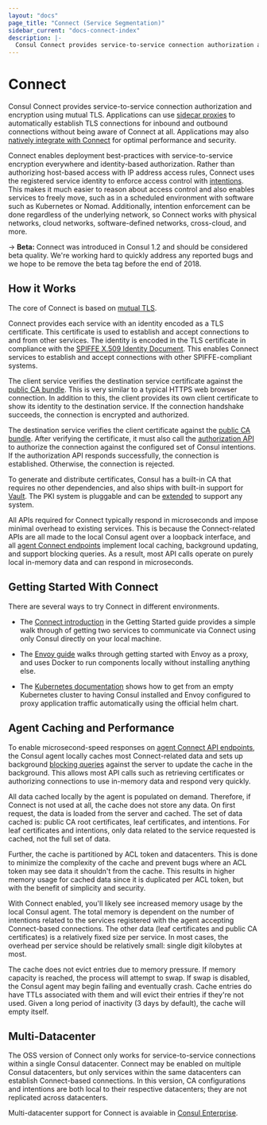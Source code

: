 ```yaml
---
layout: "docs"
page_title: "Connect (Service Segmentation)"
sidebar_current: "docs-connect-index"
description: |-
  Consul Connect provides service-to-service connection authorization and encryption using mutual TLS.
---
```


# Connect

Consul Connect provides service-to-service connection authorization
and encryption using mutual TLS. Applications can use
[sidecar proxies](/docs/connect/proxies.html)
to automatically establish TLS connections for inbound and outbound connections
without being aware of Connect at all. Applications may also
[natively integrate with Connect](/docs/connect/native.html)
for optimal performance and security.

Connect enables deployment best-practices with service-to-service encryption
everywhere and identity-based authorization. Rather than authorizing host-based
access with IP address access rules, Connect uses the registered service
identity to enforce access control with [intentions](/docs/connect/intentions.html).
This makes it much easier to reason about access control and also enables
services to freely move, such as in a scheduled environment with software
such as Kubernetes or Nomad. Additionally, intention enforcement can be done
regardless of the underlying network, so Connect works with physical networks,
cloud networks, software-defined networks, cross-cloud, and more.

-> **Beta:** Connect was introduced in Consul 1.2 and should be considered
beta quality. We're working hard to quickly address any reported bugs and
we hope to be remove the beta tag before the end of 2018.

## How it Works

The core of Connect is based on [mutual TLS](https://en.wikipedia.org/wiki/Mutual_authentication).

Connect provides each service with an identity encoded as a TLS certificate.
This certificate is used to establish and accept connections to and from other
services. The identity is encoded in the TLS certificate in compliance with
the [SPIFFE X.509 Identity Document](https://github.com/spiffe/spiffe/blob/master/standards/X509-SVID.md).
This enables Connect services to establish and accept connections with
other SPIFFE-compliant systems.

The client service verifies the destination service certificate
against the [public CA bundle](/api/connect/ca.html#list-ca-root-certificates).
This is very similar to a typical HTTPS web browser connection. In addition
to this, the client provides its own client certificate to show its
identity to the destination service. If the connection handshake succeeds,
the connection is encrypted and authorized.

The destination service verifies the client certificate
against the [public CA bundle](/api/connect/ca.html#list-ca-root-certificates).
After verifying the certificate, it must also call the
[authorization API](/api/agent/connect.html#authorize) to authorize
the connection against the configured set of Consul intentions.
If the authorization API responds successfully, the connection is established.
Otherwise, the connection is rejected.

To generate and distribute certificates, Consul has a built-in CA that
requires no other dependencies, and
also ships with built-in support for [Vault](#). The PKI system is pluggable
and can be [extended](#) to support any system.

All APIs required for Connect typically respond in microseconds and impose
minimal overhead to existing services. This is because the Connect-related
APIs are all made to the local Consul agent over a loopback interface, and all
[agent Connect endpoints](/api/agent/connect.html) implement
local caching, background updating, and support blocking queries. As a result,
most API calls operate on purely local in-memory data and can respond
in microseconds.

## Getting Started With Connect

There are several ways to try Connect in different environments.

 * The [Connect introduction](/intro/getting-started/connect.html) in the
   Getting Started guide provides a simple walk through of getting two services
   to communicate via Connect using only Consul directly on your local machine.

 * The [Envoy guide](/docs/guides/connect-envoy.html) walks through getting
   started with Envoy as a proxy, and uses Docker to run components locally
   without installing anything else.

 * The [Kubernetes documentation](/docs/platform/k8s/run.html) shows how to get
   from an empty Kubernetes cluster to having Consul installed and Envoy
   configured to proxy application traffic automatically using the official helm
   chart.

## Agent Caching and Performance

To enable microsecond-speed responses on
[agent Connect API endpoints](/api/agent/connect.html), the Consul agent
locally caches most Connect-related data and sets up background
[blocking queries](/api/index.html#blocking-queries) against the server
to update the cache in the background. This allows most API calls such
as retrieving certificates or authorizing connections to use in-memory
data and respond very quickly.

All data cached locally by the agent is populated on demand. Therefore,
if Connect is not used at all, the cache does not store any data. On first
request, the data is loaded from the server and cached. The set of data cached
is: public CA root certificates, leaf certificates, and intentions. For
leaf certificates and intentions, only data related to the service requested
is cached, not the full set of data.

Further, the cache is partitioned by ACL token and datacenters. This is done
to minimize the complexity of the cache and prevent bugs where an ACL token
may see data it shouldn't from the cache. This results in higher memory usage
for cached data since it is duplicated per ACL token, but with the benefit
of simplicity and security.

With Connect enabled, you'll likely see increased memory usage by the
local Consul agent. The total memory is dependent on the number of intentions
related to the services registered with the agent accepting Connect-based
connections. The other data (leaf certificates and public CA certificates)
is a relatively fixed size per service. In most cases, the overhead per
service should be relatively small: single digit kilobytes at most.

The cache does not evict entries due to memory pressure. If memory capacity
is reached, the process will attempt to swap. If swap is disabled, the Consul
agent may begin failing and eventually crash. Cache entries do have TTLs
associated with them and will evict their entries if they're not used. Given
a long period of inactivity (3 days by default), the cache will empty itself.

## Multi-Datacenter

The OSS version of Connect only works for service-to-service connections within a
single Consul datacenter. Connect may be enabled on multiple Consul datacenters,
but only services within the same datacenters can establish Connect-based
connections. In this version, CA configurations and intentions are both local
to their respective datacenters; they are not replicated across datacenters.

Multi-datacenter support for Connect is avaiable in
[Consul Enterprise](/docs/enterprise/connect-multi-datacenter/index.html).


